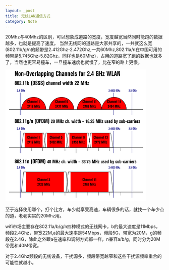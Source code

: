 ```yaml
---
layout: _post
title: 无线LAN通信方式
category: Note
---
```


20Mhz与40Mhz的区别，可以想象成道路的宽度，宽度越宽当然同时能跑的数据越多，也就是提高了速度。
当然无线网的道路是大家共享的，一共就这么宽(802.11b/g/n的频带是2.412Ghz-2.472Ghz,一共60Mhz,802.11a/n在中国可用的频带是5.745Ghz-5.82Ghz，同样也是60Mhz)，占用的道路宽了跑的数据也就多了，当然也更容易撞车，一旦撞车速度也就慢了，比在窄的路上更慢。

![](/image/9a.png)

至于选择使用哪个，打个比方，车少就享受高速，车辆很多的话，就找一个车少点的道，老老实实的20Mhz用。

wifi市场主要存在802.11a/b/g/n四种模式的无线网卡，b的最大速度是11Mbps，频段2.4Ghz，带宽22M,a的最大速率是54Mbps，频段5G，带宽为20M，g的频段在2.4G，除此之外跟a在速率和调制方式都一样，n兼容a/b/g，同时分为20M带宽和40M带宽。

对于2.4Ghz频段的无线设备，干扰源多，频段带宽越窄和这些干扰源频率重合的可能性就越小。


